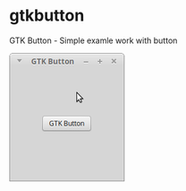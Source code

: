 # gtkbutton
GTK Button - Simple examle work with button

![Alt text](https://raw.githubusercontent.com/tapin13/gtkbutton/master/Screenshot%20at%202017-02-13%2018%3A34%3A42.png "Screenshot")
